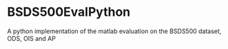 # BSDS500EvalPython
A python implementation of the matlab evaluation on the BSDS500 dataset, ODS, OIS and AP
